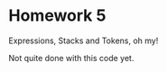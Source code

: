 Homework 5
================================
Expressions, Stacks and Tokens, oh my!

Not quite done with this code yet.
